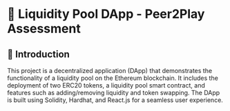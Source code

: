 # 🌊 Liquidity Pool DApp - Peer2Play Assessment

## 🚀 Introduction
This project is a decentralized application (DApp) that demonstrates the functionality of a liquidity pool on the Ethereum blockchain. It includes the deployment of two ERC20 tokens, a liquidity pool smart contract, and features such as adding/removing liquidity and token swapping. The DApp is built using Solidity, Hardhat, and React.js for a seamless user experience.
